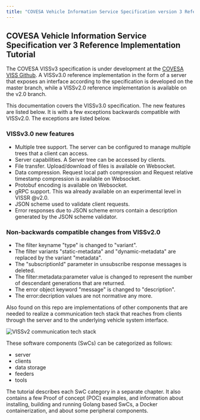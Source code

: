 ```yaml
---
title: "COVESA Vehicle Information Service Specification version 3 Reference Implementation Tutorial"
---
```

## COVESA Vehicle Information Service Specification ver 3 Reference Implementation Tutorial

The COVESA VISSv3 specification is under development at the [COVESA VISS Github](https://github.com/COVESA/vehicle-information-service-specification).
A VISSv3.0 reference implementation in the form of a server that exposes an interface according to the specification is developed on the master branch,
while a VISSv2.0 reference implementation is available on the v2.0 branch.

This documentation covers the VISSv3.0 specification.
The new features are listed below.
It is with a few exceptions backwards compatible with VISSv2.0. The exceptions are listed below.

### VISSv3.0 new features
* Multiple tree support. The server can be configured to manage multiple trees that a client can access.
* Server capabilities. A Server tree can be accessed by clients.
* File transfer. Upload/download of files is available on Websocket.
* Data compression. Request local path compression and Request relative timestamp compression is available on Websocket.
* Protobuf encoding is available on Websocket.
* gRPC support. This wa already available on an experimental level in VISSR @v2.0.
* JSON scheme used to validate client requests.
* Error responses due to JSON scheme errors contain a description generated by the JSON scheme validator.

### Non-backwards compatible changes from VISSv2.0
* The filter keyname "type" is changed to "variant".
* The filter variants "static-metadata" and "dynamic-metadata" are replaced by the variant "metadata".
* The "subscriptionId" parameter in unsubscribe response messages is deleted.
* The filter:metadata:parameter value is changed to represent the number of descendant generations that are returned.
* The error object keyword "message" is changed to "description".
* The error:decription values are not normative any more.

Also found on this repo are implementations of other components that are needed to realize a communication tech stack that reaches from clients through the server and to the underlying vehicle system interface.

![VISSv2 communication tech stack](/vissr/images/WAII-tech-stack.jpg?width=40pc)

These software components (SwCs) can be categorized as follows:
* server
* clients
* data storage
* feeders
* tools

The tutorial describes each SwC category in a separate chapter.
It also contains a few Proof of concept (POC) examples, and information about installing,
building and running Golang based SwCs, a Docker containerization, and about some peripheral components.
